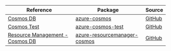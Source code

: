 | Reference | Package | Source |
|---|---|---|
|[Cosmos DB](cosmos-readme.md)|[azure-cosmos](https://repo1.maven.org/maven2/com/azure/azure-cosmos)|[GitHub](https://github.com/Azure/azure-sdk-for-java/blob/main/sdk/cosmos/azure-cosmos)|
|[Cosmos Test](cosmos-test-readme.md)|[azure-cosmos-test](https://repo1.maven.org/maven2/com/azure/azure-cosmos-test)|[GitHub](https://github.com/Azure/azure-sdk-for-java/blob/main/sdk/cosmos/azure-cosmos-test)|
|[Resource Management - Cosmos DB](resourcemanager-cosmos-readme.md)|[azure-resourcemanager-cosmos](https://repo1.maven.org/maven2/com/azure/resourcemanager/azure-resourcemanager-cosmos)|[GitHub](https://github.com/Azure/azure-sdk-for-java/blob/main/sdk/cosmos/azure-resourcemanager-cosmos)|
